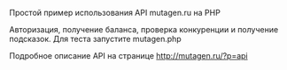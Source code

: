 Простой пример использования API mutagen.ru на PHP

Авторизация, получение баланса, проверка конкуренции и получение подсказок. Для теста запустите mutagen.php

Подробное описание API на странице http://mutagen.ru/?p=api
